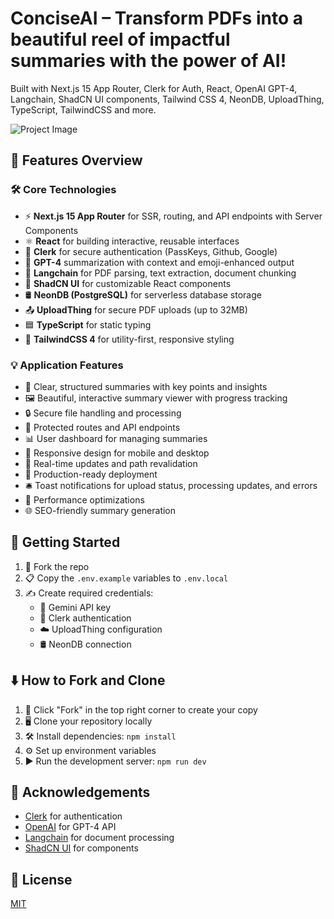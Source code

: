 # ConciseAI – Transform PDFs into a beautiful reel of impactful summaries with the power of AI!

Built with Next.js 15 App Router, Clerk for Auth, React, OpenAI GPT-4, Langchain, ShadCN UI components, Tailwind CSS 4, NeonDB, UploadThing, TypeScript, TailwindCSS and more.

![Project Image](https://www.conciseai.vercel.app/opengraph-image.png)

## 🚀 Features Overview

### 🛠️ Core Technologies

- ⚡ **Next.js 15 App Router** for SSR, routing, and API endpoints with Server Components
- ⚛️ **React** for building interactive, reusable interfaces
- 🔐 **Clerk** for secure authentication (PassKeys, Github, Google)
- 🤖 **GPT-4** summarization with context and emoji-enhanced output
- 📄 **Langchain** for PDF parsing, text extraction, document chunking
- 🎨 **ShadCN UI** for customizable React components
- 🛢 **NeonDB (PostgreSQL)** for serverless database storage
- 📤 **UploadThing** for secure PDF uploads (up to 32MB)
- 🟦 **TypeScript** for static typing
- 🎨 **TailwindCSS 4** for utility-first, responsive styling

### 💡 Application Features

- 📑 Clear, structured summaries with key points and insights
- 🖼️ Beautiful, interactive summary viewer with progress tracking
- 🔒 Secure file handling and processing
- 🚪 Protected routes and API endpoints
- 📊 User dashboard for managing summaries
- 📱 Responsive design for mobile and desktop
- 🔄 Real-time updates and path revalidation
- 🚀 Production-ready deployment
- 🛎️ Toast notifications for upload status, processing updates, and errors
- 🚅 Performance optimizations
- 🌐 SEO-friendly summary generation

## 🏁 Getting Started

1. 🍴 Fork the repo
2. 📋 Copy the `.env.example` variables to `.env.local`
3. ✍️ Create required credentials:
   - 🔑 Gemini API key
   - 🔐 Clerk authentication
   - ☁️ UploadThing configuration
   - 🛢 NeonDB connection

## ⬇️ How to Fork and Clone

1. 🍴 Click "Fork" in the top right corner to create your copy
2. 🖥️ Clone your repository locally
3. 🛠️ Install dependencies: `npm install`
4. ⚙️ Set up environment variables
5. ▶️ Run the development server: `npm run dev`

## 🙏 Acknowledgements

- [Clerk](https://go.clerk.com/5qOWrFA) for authentication
- [OpenAI](https://openai.com) for GPT-4 API
- [Langchain](https://js.langchain.com) for document processing
- [ShadCN UI](https://ui.shadcn.com/) for components

## 📄 License

[MIT](https://choosealicense.com/licenses/mit/)
